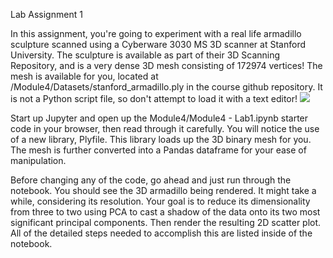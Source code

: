 Lab Assignment 1

In this assignment, you're going to experiment with a real life armadillo sculpture scanned using a Cyberware 3030 MS 3D scanner at Stanford University. The sculpture is available as part of their 3D Scanning Repository, and is a very dense 3D mesh consisting of 172974 vertices! The mesh is available for you, located at /Module4/Datasets/stanford_armadillo.ply in the course github repository. It is not a Python script file, so don't attempt to load it with a text editor!
![](https://prod-edxapp.edx-cdn.org/assets/courseware/v1/f83af0bb88f3f2b258d91f9575c1cc07/asset-v1:Microsoft+DAT210x+1T2018a+type@asset+block/M5L3-Armadillo.png)


Start up Jupyter and open up the Module4/Module4 - Lab1.ipynb starter code in your browser, then read through it carefully. You will notice the use of a new library, Plyfile. This library loads up the 3D binary mesh for you. The mesh is further converted into a Pandas dataframe for your ease of manipulation.

Before changing any of the code, go ahead and just run through the notebook. You should see the 3D armadillo being rendered. It might take a while, considering its resolution. Your goal is to reduce its dimensionality from three to two using PCA to cast a shadow of the data onto its two most significant principal components. Then render the resulting 2D scatter plot. All of the detailed steps needed to accomplish this are listed inside of the notebook.

